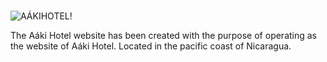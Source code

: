 
#
 ![AÁKIHOTEL!]()

 The Aáki Hotel website has been created with the purpose of operating as the website of Aáki Hotel. Located in the pacific coast of Nicaragua. 

